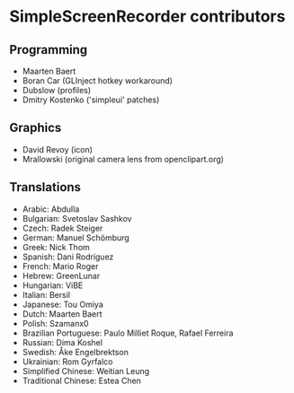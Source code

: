 SimpleScreenRecorder contributors
=================================

Programming
-----------

- Maarten Baert
- Boran Car (GLInject hotkey workaround)
- Dubslow (profiles)
- Dmitry Kostenko ('simpleui' patches)

Graphics
--------

- David Revoy (icon)
- Mrallowski (original camera lens from openclipart.org)

Translations
------------

- Arabic: Abdulla
- Bulgarian: Svetoslav Sashkov
- Czech: Radek Steiger
- German: Manuel Schömburg
- Greek: Nick Thom
- Spanish: Dani Rodríguez
- French: Mario Roger
- Hebrew: GreenLunar
- Hungarian: ViBE
- Italian: Bersil
- Japanese: Tou Omiya
- Dutch: Maarten Baert
- Polish: Szamanx0
- Brazilian Portuguese: Paulo Milliet Roque, Rafael Ferreira
- Russian: Dima Koshel
- Swedish: Åke Engelbrektson
- Ukrainian: Rom Gyrfalco
- Simplified Chinese: Weitian Leung
- Traditional Chinese: Estea Chen
